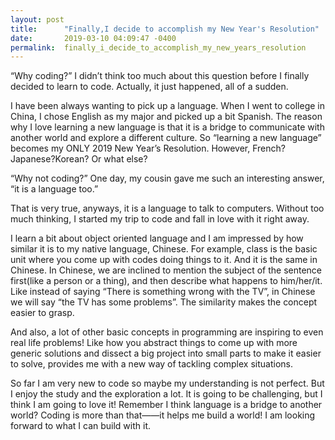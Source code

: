 ```yaml
---
layout: post
title:      "Finally,I decide to accomplish my New Year's Resolution"
date:       2019-03-10 04:09:47 -0400
permalink:  finally_i_decide_to_accomplish_my_new_years_resolution
---
```



“Why coding?” I didn’t think too much about this question before I finally decided to learn to code. Actually, it just happened, all of a sudden. 

I have been always wanting to pick up a language. When I went to college in China, I chose English as my major and picked up a bit Spanish. The reason why I love learning a new language is that it is a bridge to communicate with another world and explore a different culture. So “learning a new language” becomes my ONLY 2019 New Year’s Resolution. However, French? Japanese?Korean? Or what else? 

“Why not coding?” One day, my cousin gave me such an interesting answer, “it is a language too.”

That is very true, anyways, it is a language to talk to computers. Without too much thinking,  I started my trip to code and fall in love with it right away. 

I learn a bit about object oriented language and I am impressed by how similar it is to my native language, Chinese. For example, class is the basic unit where you come up with codes doing things to it. And it is the same in Chinese. In Chinese, we are inclined to mention the subject of the sentence first(like a person or a thing), and then describe what happens to him/her/it. Like instead of saying “There is something wrong with the TV”, in Chinese we will say “the TV has some problems”. The similarity makes the concept easier to grasp.

And also, a lot of other basic concepts in programming are inspiring to even real life problems! Like how you abstract things to come up with more generic solutions and dissect a big project into small parts to make it easier to solve, provides me with a new way of tackling complex situations.

So far I am very new to code so maybe my understanding is not perfect. But I enjoy the study and the exploration a lot. It is going to be challenging, but I think I am going to love it! Remember I think language is a bridge to another world? Coding is more than that——it helps me build a world!  I am looking forward to what I can build with it.

